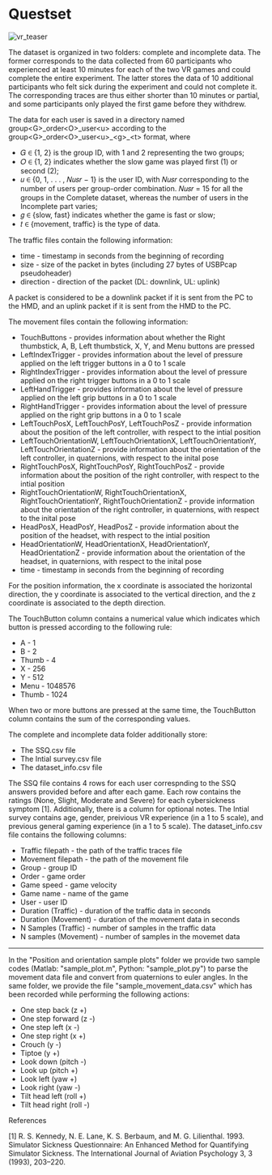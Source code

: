 # Questset

![vr_teaser](https://github.com/signetlabdei/questset/assets/156791134/ad7bd1e4-ec09-47a9-b160-1c3a2225202f)


The dataset is organized in two folders: complete and incomplete data. 
The former corresponds to the data collected from 60 participants who experienced at least 10 minutes for each of the two VR games and could complete the entire experiment.
The latter stores the data of 10 additional participants who felt sick during the experiment and could not complete it.
The corresponding traces are thus either shorter than 10 minutes or partial, and some participants only played the first game before they withdrew. 

The data for each user is saved in a directory named group\<G\>\_order\<O\>\_user\<u\> according to the group\<G\>\_order\<O\>\_user\<u\>\_\<g\>\_\<t\> format, where

* 𝐺 ∈ {1, 2} is the group ID, with 1 and 2 representing the two groups;
* 𝑂 ∈ {1, 2} indicates whether the slow game was played first (1) or second (2);
* 𝑢 ∈ {0, 1, . . . , 𝑁𝑢𝑠𝑟 − 1} is the user ID, with 𝑁𝑢𝑠𝑟 corresponding to the number of users per group-order combination. 𝑁𝑢𝑠𝑟 = 15 for all the groups in the Complete dataset, whereas the number of users in the Incomplete part varies;
* 𝑔 ∈ {slow, fast} indicates whether the game is fast or slow;
* 𝑡 ∈ {movement, traffic} is the type of data.

The traffic files contain the following information:

* time - timestamp in seconds from the beginning of recording
* size - size of the packet in bytes (including 27 bytes of USBPcap pseudoheader)
* direction - direction of the packet (DL: downlink, UL: uplink)

A packet is considered to be a downlink packet if it is sent from the PC to the HMD, and an uplink packet if it is sent from the HMD to the PC.

The movement files contain the following information: 

* TouchButtons - provides information about whether the  Right thumbstick, A, B, Left thumbstick, X, Y, and Menu buttons are pressed
* LeftIndexTrigger - provides information about the level of pressure applied on the left trigger buttons in a 0 to 1 scale
* RightIndexTrigger - provides information about the level of pressure applied on the right trigger buttons in a 0 to 1 scale
* LeftHandTrigger - provides information about the level of pressure applied on the left grip buttons in a 0 to 1 scale
* RightHandTrigger - provides information about the level of pressure applied on the right grip buttons in a 0 to 1 scale
* LeftTouchPosX, LeftTouchPosY, LeftTouchPosZ - provide information about the position of the left controller, with respect to the intial position
* LeftTouchOrientationW, LeftTouchOrientationX, LeftTouchOrientationY, LeftTouchOrientationZ - provide information about the orientation of the left controller, in quaternions, with respect to the inital pose
* RightTouchPosX, RightTouchPosY, RightTouchPosZ - provide information about the position of the right controller, with respect to the intial position
* RightTouchOrientationW, RightTouchOrientationX, RightTouchOrientationY, RightTouchOrientationZ - provide information about the orientation of the right controller, in quaternions, with respect to the inital pose
* HeadPosX, HeadPosY, HeadPosZ - provide information about the position of the headset, with respect to the intial position
* HeadOrientationW, HeadOrientationX, HeadOrientationY, HeadOrientationZ - provide information about the orientation of the headset, in quaternions, with respect to the inital pose
* time - timestamp in seconds from the beginning of recording 

For the position information, the x coordinate is associated the horizontal direction, the y coordinate is associated to the vertical direction, and the z coordinate is associated to the depth direction.

The TouchButton column contains a numerical value which indicates which button is pressed according to the following rule:

* A - 1
* B - 2
* Thumb - 4
* X - 256
* Y - 512
* Menu - 1048576
* Thumb - 1024

When two or more buttons are pressed at the same time, the TouchButton column contains the sum of the corresponding values.

The complete and incomplete data folder additionally store:

* The SSQ.csv file
* The Intial survey.csv file
* The dataset_info.csv file

The SSQ file contains 4 rows for each user correspnding to the SSQ answers provided before and after each game. Each row contains the ratings (None, Slight, Moderate and Severe) for each cybersickness symptom [1]. Additionally, there is a column for optional notes.
The Intial survey contains age, gender, preivious VR experience (in a 1 to 5 scale), and previous general gaming experience (in a 1 to 5 scale).
The dataset_info.csv file contains the following columns:

* Traffic filepath - the path of the traffic traces file
* Movement filepath - the path of the movement file
* Group - group ID
* Order - game order
* Game speed - game velocity
* Game name - name of the game
* User - user ID
* Duration (Traffic) - duration of the traffic data in seconds
* Duration (Movement) - duration of the movement data in seconds
* N Samples (Traffic) - number of samples in the traffic data
* N samples (Movement) - number of samples in the movemet data

------------------------------------------------------------------------------------------------------------------------------------------------------------------------------------------------------------------------------------

In the "Position and orientation sample plots" folder we provide two sample codes (Matlab: "sample_plot.m", Python: "sample_plot.py") to parse the movement data file and convert from quaternions to euler angles.
In the same folder, we provide the file "sample_movement_data.csv" which has been recorded while performing the following actions:

* One step back (z +)
* One step forward (z -)
* One step left (x -)
* One step right (x +)
* Crouch (y -)
* Tiptoe (y +)
* Look down (pitch -)
* Look up (pitch +)
* Look left (yaw +)
* Look right (yaw -)
* Tilt head left (roll +)
* Tilt head right (roll -)

References

[1] R. S. Kennedy, N. E. Lane, K. S. Berbaum, and M. G. Lilienthal. 1993. Simulator Sickness Questionnaire: An Enhanced Method for Quantifying Simulator Sickness. The International Journal of Aviation Psychology 3, 3 (1993), 203–220.
